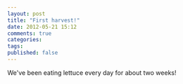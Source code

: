 ```yaml
---
layout: post
title: "First harvest!"
date: 2012-05-21 15:12
comments: true
categories: 
tags: 
published: false
---
```

We've been eating lettuce every day for about two weeks!

